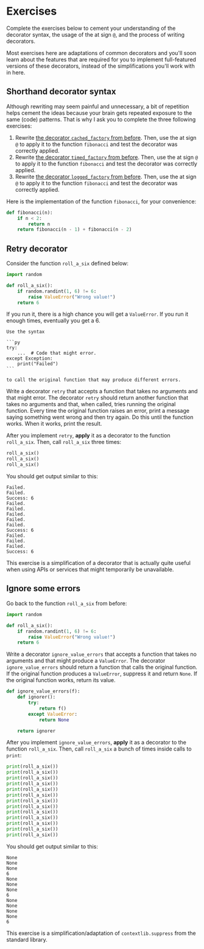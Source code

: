 # Exercises

Complete the exercises below to cement your understanding of the decorator syntax, the usage of the at sign `@`, and the process of writing decorators.

Most exercises here are adaptations of common decorators and you'll soon learn about the features that are required for you to implement full-featured versions of these decorators, instead of the simplifications you'll work with in here.

## Shorthand decorator syntax

Although rewriting may seem painful and unnecessary, a bit of repetition helps cement the ideas because your brain gets repeated exposure to the same (code) patterns.
That is why I ask you to complete the three following exercises:

 1. Rewrite [the decorator `cached_factory` from before](../why-decorators-matter/exercises.md#a-factory-of-cached-functions). Then, use the at sign `@` to apply it to the function `fibonacci` and test the decorator was correctly applied.
 2. Rewrite [the decorator `timed_factory` from before](../why-decorators-matter/exercises.md#a-factory-of-timed-functions). Then, use the at sign `@` to apply it to the function `fibonacci` and test the decorator was correctly applied.
 3. Rewrite [the decorator `logged_factory` from before](../why-decorators-matter/exercises.md#a-factory-of-logged-functions). Then, use the at sign `@` to apply it to the function `fibonacci` and test the decorator was correctly applied.

Here is the implementation of the function `fibonacci`, for your convenience:

```py
def fibonacci(n):
    if n < 2:
        return n
    return fibonacci(n - 1) + fibonacci(n - 2)
```


## Retry decorator

Consider the function `roll_a_six` defined below:

```py
import random

def roll_a_six():
    if random.randint(1, 6) != 6:
        raise ValueError("Wrong value!")
    return 6
```

If you run it, there is a high chance you will get a `ValueError`.
If you run it enough times, eventually you get a 6.

````{margin}
Use the syntax

```py
try:
    ...  # Code that might error.
except Exception:
    print("Failed")
```

to call the original function that may produce different errors.
````

Write a decorator `retry` that accepts a function that takes no arguments and that might error.
The decorator `retry` should return another function that takes no arguments and that, when called, tries running the original function.
Every time the original function raises an error, print a message saying something went wrong and then try again.
Do this until the function works.
When it works, print the result.

After you implement `retry`, **apply** it as a decorator to the function `roll_a_six`.
Then, call `roll_a_six` three times:

```py
roll_a_six()
roll_a_six()
roll_a_six()
```

You should get output similar to this:

```
Failed.
Failed.
Success: 6
Failed.
Failed.
Failed.
Failed.
Failed.
Success: 6
Failed.
Failed.
Failed.
Success: 6
```

This exercise is a simplification of a decorator that is actually quite useful when using APIs or services that might temporarily be unavailable.

<!--
```py
def retry(f):
    def repeater():
        while True:
            try:
                result = f()
            except Exception:
                print("Failed.")
            else:
                break
        print(f"Success: {result}")
        return result

    return repeater
```
-->


## Ignore some errors

Go back to the function `roll_a_six` from before:

```py
import random

def roll_a_six():
    if random.randint(1, 6) != 6:
        raise ValueError("Wrong value!")
    return 6
```

Write a decorator `ignore_value_errors` that accepts a function that takes no arguments and that might produce a `ValueError`.
The decorator `ignore_value_errors` should return a function that calls the original function.
If the original function produces a `ValueError`, suppress it and return `None`.
If the original function works, return its value.

```py
def ignore_value_errors(f):
    def ignorer():
        try:
            return f()
        except ValueError:
            return None

    return ignorer
```

After you implement `ignore_value_errors`, **apply** it as a decorator to the function `roll_a_six`.
Then, call `roll_a_six` a bunch of times inside calls to `print`:

```py
print(roll_a_six())
print(roll_a_six())
print(roll_a_six())
print(roll_a_six())
print(roll_a_six())
print(roll_a_six())
print(roll_a_six())
print(roll_a_six())
print(roll_a_six())
print(roll_a_six())
print(roll_a_six())
print(roll_a_six())
print(roll_a_six())
```

You should get output similar to this:

```
None
None
None
6
None
None
None
6
None
None
None
None
6
```

This exercise is a simplification/adaptation of `contextlib.suppress` from the standard library.
